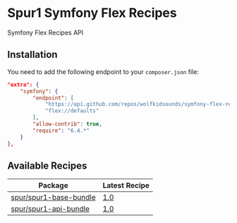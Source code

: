 # Spur1 Symfony Flex Recipes

Symfony Flex Recipes API

## Installation

You need to add the following endpoint to your `composer.json` file:

```json
"extra": {
    "symfony": {
        "endpoint": [
            "https://api.github.com/repos/wolfkidsounds/symfony-flex-recipes/contents/index.json",
            "flex://defaults"
        ],
        "allow-contrib": true,
        "require": "6.4.*"
    }
},
```

## Available Recipes

| Package | Latest Recipe |
| --- | --- |
| [spur/spur1-base-bundle](https://github.com/wolfkidsounds/spur1-base-bundle) | [1.0](spur1/spur1-base-bundle/1.0) |
| [spur/spur1-api-bundle](https://github.com/wolfkidsounds/spur1-api-bundle) | [1.0](spur1/spur1-api-bundle/1.0) |